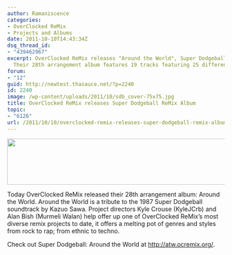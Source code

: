 ```yaml
---
author: Ramaniscence
categories:
- OverClocked ReMix
- Projects and Albums
date: 2011-10-10T14:43:34Z
dsq_thread_id:
- "439462967"
excerpt: OverClocked ReMix releases "Around the World", Super Dodgeball ReMix Album.
  Their 28th arrangement album features 19 tracks featuring 25 different artists.
forum:
- "12"
guid: http://newtest.thasauce.net/?p=2240
id: 2240
image: /wp-content/uploads/2011/10/sdb_cover-75x75.jpg
title: OverClocked ReMix releases Super Dodgeball ReMix Album
topic:
- "6126"
url: /2011/10/10/overclocked-remix-releases-super-dodgeball-remix-album/
---
```


<img class="aligncenter size-full wp-image-2241" title="sdb" src="http://thasauce.net/wp-content/uploads/2011/10/sdb.png" alt="" width="550" height="107" srcset="http://thasauce.net/wp-content/uploads/2011/10/sdb.png 550w, http://thasauce.net/wp-content/uploads/2011/10/sdb-300x58.png 300w, http://thasauce.net/wp-content/uploads/2011/10/sdb-75x14.png 75w" sizes="(max-width: 550px) 100vw, 550px" />

Today OverClocked ReMix released their 28th arrangement album: Around the World. Around the World is a tribute to the 1987 Super Dodgeball soundtrack by Kazuo Sawa. Project directors Kyle Crouse (KyleJCrb) and Alan Bish (Murmeli Walan) help offer up one of OverClocked ReMix&#8217;s most diverse remix projects to date, it offers a melting pot of genres and styles from rock to rap; from ethnic to techno.



Check out Super Dodgeball: Around the World at <http://atw.ocremix.org/>.